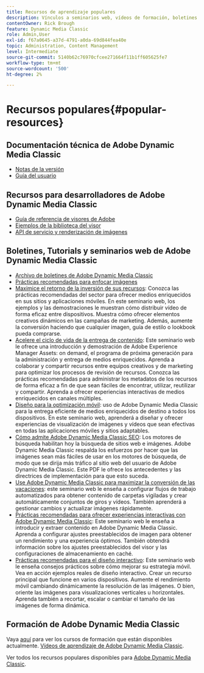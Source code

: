 ```yaml
---
title: Recursos de aprendizaje populares
description: Vínculos a seminarios web, vídeos de formación, boletines informativos, información sobre prácticas recomendadas y recursos para desarrolladores para Adobe Dynamic Media Classic.
contentOwner: Rick Brough
feature: Dynamic Media Classic
role: Admin,User
exl-id: f67a0645-a37d-4791-a0da-69d844fea40e
topic: Administration, Content Management
level: Intermediate
source-git-commit: 5140b62c76970cfcee271664f11b1ff605625fe7
workflow-type: tm+mt
source-wordcount: '500'
ht-degree: 2%

---
```


# Recursos populares{#popular-resources}

## Documentación técnica de Adobe Dynamic Media Classic

* [Notas de la versión](https://experienceleague.adobe.com/en/docs/dynamic-media-developer-resources/release-notes/s7rn2017)
* [Guía del usuario](introduction.md)

## Recursos para desarrolladores de Adobe Dynamic Media Classic

* [Guía de referencia de visores de Adobe](https://experienceleague.adobe.com/en/docs/dynamic-media-developer-resources)
* [Ejemplos de la biblioteca del visor](https://landing.adobe.com/en/na/dynamic-media/ctir-2755/live-demos.html)
* [API de servicio y renderización de imágenes](https://experienceleague.adobe.com/en/docs/dynamic-media-developer-resources)

## Boletines, Tutorials y seminarios web de Adobe Dynamic Media Classic

* [Archivo de boletines de Adobe Dynamic Media Classic](/help/using/dynamic-media-newsletter.md)
* [Prácticas recomendadas para enfocar imágenes](/help/using/assets/s7_sharpening_images.pdf)
* [Maximice el retorno de la inversión de sus recursos](https://adobecustomersuccess.adobeconnect.com/p5ar3hfrrec/?launcher=false&amp;fcsContent=true&amp;pbMode=normal&amp;proto=true): Conozca las prácticas recomendadas del sector para ofrecer medios enriquecidos en sus sitios y aplicaciones móviles. En este seminario web, los ejemplos y las demostraciones le muestran cómo distribuir vídeo de forma eficaz entre dispositivos. Muestra cómo ofrecer elementos creativos dinámicos en las campañas de marketing. Además, aumente la conversión haciendo que cualquier imagen, guía de estilo o lookbook pueda comprarse.
* [Acelere el ciclo de vida de la entrega de contenido](https://adobecustomersuccess.adobeconnect.com/p88ducm9pqv/): Este seminario web le ofrece una introducción y demostración de Adobe Experience Manager Assets: on demand, el programa de próxima generación para la administración y entrega de medios enriquecidos. Aprenda a colaborar y compartir recursos entre equipos creativos y de marketing para optimizar los procesos de revisión de recursos. Conozca las prácticas recomendadas para administrar los metadatos de los recursos de forma eficaz a fin de que sean fáciles de encontrar, utilizar, reutilizar y compartir. Aprenda a ofrecer experiencias interactivas de medios enriquecidos en canales múltiples.
* [Diseño para la optimización móvil](https://adobecustomersuccess.adobeconnect.com/p6oqd3wydif/?launcher=false&amp;fcsContent=true&amp;pbMode=normal&amp;proto=true): uso de Adobe Dynamic Media Classic para la entrega eficiente de medios enriquecidos de destino a todos los dispositivos. En este seminario web, aprenderá a diseñar y ofrecer experiencias de visualización de imágenes y vídeos que sean efectivas en todas las aplicaciones móviles y sitios adaptables.
* [Cómo admite Adobe Dynamic Media Classic SEO](/help/using/assets/s7_seo.pdf): Los motores de búsqueda habilitan hoy la búsqueda de sitios web e imágenes. Adobe Dynamic Media Classic respalda los esfuerzos por hacer que las imágenes sean más fáciles de usar en los motores de búsqueda, de modo que se dirija más tráfico al sitio web del usuario de Adobe Dynamic Media Classic. Este PDF le ofrece los antecedentes y las directrices de implementación para que esto suceda.
* [Use Adobe Dynamic Media Classic para maximizar la conversión de las vacaciones](https://adobecustomersuccess.adobeconnect.com/p32n1yr85c9/?proto=true): este seminario web le enseña a configurar flujos de trabajo automatizados para obtener contenido de carpetas vigiladas y crear automáticamente conjuntos de giros y vídeos. También aprenderá a gestionar cambios y actualizar imágenes rápidamente.
* [Prácticas recomendadas para ofrecer experiencias interactivas con Adobe Dynamic Media Classic](https://seminars.adobeconnect.com/p7wb8ej3u6d/): Este seminario web le enseña a introducir y extraer contenido en Adobe Dynamic Media Classic. Aprenda a configurar ajustes preestablecidos de imagen para obtener un rendimiento y una experiencia óptimos. También obtendrá información sobre los ajustes preestablecidos del visor y las configuraciones de almacenamiento en caché.
* [Prácticas recomendadas para el diseño interactivo](https://offers.adobe.com/en/na/marketing/landings/_40458_responsive_design_live_on_demand_webinar.html): Este seminario web le enseña consejos prácticos sobre cómo mejorar su estrategia móvil. Vea en acción ejemplos reales de diseño interactivo. Crear un recurso principal que funcione en varios dispositivos. Aumente el rendimiento móvil cambiando dinámicamente la resolución de las imágenes. O bien, oriente las imágenes para visualizaciones verticales u horizontales. Aprenda también a recortar, escalar o cambiar el tamaño de las imágenes de forma dinámica.

## Formación de Adobe Dynamic Media Classic

Vaya [aquí](https://training.adobe.com/training/courses.html#product=adobe-scene7) para ver los cursos de formación que están disponibles actualmente.
[Vídeos de aprendizaje de Adobe Dynamic Media Classic](https://experienceleague.adobe.com/en/docs/dynamic-media-classic/using/intro/training-videos#intro).

Ver todos los recursos populares disponibles para [Adobe Dynamic Media Classic](home.md).
